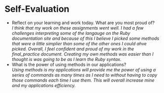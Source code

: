 # Self-Evaluation

- Reflect on your learning and work today. What are you most proud of?
  <br>
  *I think that my work on these assignments went well.  I had a few challenges interpreting some of the langauge on the Ruby documentation site and because of this I believe I picked some methods that were a little simplier than some of the other ones I could ahve picked.  Overall, I feel confident and proud of my work in the final_practice document.  Creating my own methods was easier than I thought is was going to be as I learn the Ruby syntax.*
- What is the power of using methods in our applications?
  <br>
  *Using methods is my applications will provide me the power of using a series of commands as many times as I need to without having to copy those commands each time I use them.  This will overall increase mine and my applications efficiency.*